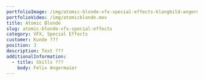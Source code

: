 ```yaml
---
portfolioImage: /img/atomic-blonde-vfx-special-effects-klangbild-angermaier.jpg
portfolioVideo: /img/atomicblonde.mov
title: Atomic Blonde
slug: atomic-blonde-vfx-special-effects
category: VFX, Special Effects
customer: Kunde ???
position: 3
description: T﻿ext ???
additionalInformation:
  - title: Skills ???
    body: F﻿elix Angermaier
---
```

